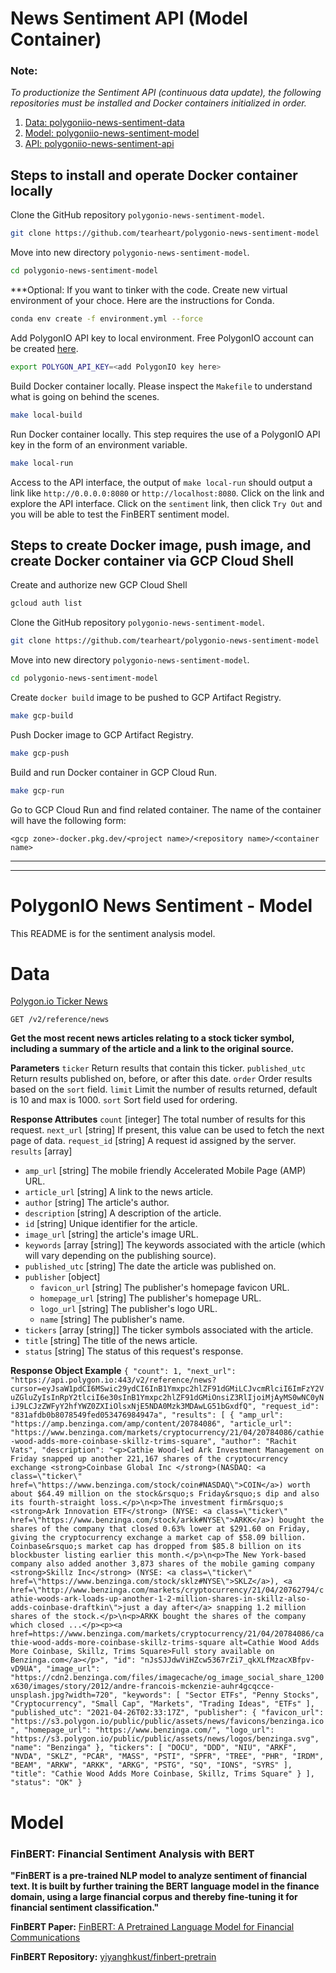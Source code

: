 # News Sentiment API (Model Container)

### Note:
*To productionize the Sentiment API (continuous data update), the following repositories must be installed and Docker containers initialized in order.*

1. [Data: polygoniio-news-sentiment-data](https://github.com/tearheart/polygonio-news-sentiment-data)
2. [Model: polygoniio-news-sentiment-model](https://github.com/tearheart/polygonio-news-sentiment-model)
3. [API: polygoniio-news-sentiment-api](https://github.com/tearheart/polygonio-news-sentiment-api)

## Steps to install and operate Docker container locally
Clone the GitHub repository `polygonio-news-sentiment-model`.
``` bash
git clone https://github.com/tearheart/polygonio-news-sentiment-model
```

Move into new directory `polygonio-news-sentiment-model`.
``` bash
cd polygonio-news-sentiment-model
```

***Optional: If you want to tinker with the code.  Create new virtual environment of your choce.  Here are the instructions for Conda.
``` bash
conda env create -f environment.yml --force
```

Add PolygonIO API key to local environment.  Free PolygonIO account can be created [here](https://polygon.io/).
``` bash
export POLYGON_API_KEY=<add PolygonIO key here>
```

Build Docker container locally.  Please inspect the `Makefile` to understand what is going on behind the scenes.
``` bash
make local-build
```

Run Docker container locally. This step requires the use of a PolygonIO API key in the form of an environment variable.
``` bash
make local-run
```

Access to the API interface, the output of `make local-run` should output a link like `http://0.0.0.0:8080` or `http://localhost:8080`.  Click on the link and explore the API interface.  Click on the `sentiment` link, then click `Try Out` and you will be able to test the FinBERT sentiment model.

## Steps to create Docker image, push image, and create Docker container via GCP Cloud Shell
Create and authorize new GCP Cloud Shell
``` bash
gcloud auth list
```

Clone the GitHub repository `polygonio-news-sentiment-model`.
``` bash
git clone https://github.com/tearheart/polygonio-news-sentiment-model
```

Move into new directory `polygonio-news-sentiment-model`.
``` bash
cd polygonio-news-sentiment-model
```

Create `docker build` image to be pushed to GCP Artifact Registry.
``` bash
make gcp-build
```

Push Docker image to GCP Artifact Registry.
``` bash
make gcp-push
```

Build and run Docker container in GCP Cloud Run.
``` bash
make gcp-run
```

Go to GCP Cloud Run and find related container.  The name of the container will have the following form: 

```<gcp zone>-docker.pkg.dev/<project name>/<repository name>/<container name>```

---
---

# PolygonIO News Sentiment - Model

This README is for the sentiment analysis model.

# Data
[Polygon.io Ticker News](https://polygon.io/docs/stocks/get_v2_reference_news)

`GET /v2/reference/news`

**Get the most recent news articles relating to a stock ticker symbol, including a summary of the article and a link to the original source.**

**Parameters**
`ticker` Return results that contain this ticker.
`published_utc` Return results published on, before, or after this date.
`order` Order results based on the `sort` field.
`limit` Limit the number of results returned, default is 10 and max is 1000.
`sort` Sort field used for ordering.

**Response Attributes**
`count` [integer] The total number of results for this request.
`next_url` [string] If present, this value can be used to fetch the next page of data.
`request_id` [string] A request id assigned by the server.
`results` [array]
- `amp_url` [string] The mobile friendly Accelerated Mobile Page (AMP) URL.
- `article_url` [string] A link to the news article.
- `author` [string] The article's author.
- `description` [string] A description of the article.
- `id` [string] Unique identifier for the article.
- `image_url` [string] the article's image URL.
- `keywords` [array [string]] The keywords associated with the article (which will vary depending on the publishing source).
- `published_utc` [string] The date the article was published on.
- `publisher` [object]
    - `favicon_url` [string] The publisher's homepage favicon URL.
    - `homepage_url` [string] The publisher's homepage URL.
    - `logo_url` [string] The publisher's logo URL.
    - `name` [string] The publisher's name.
- `tickers` [array [string]] The ticker symbols associated with the article.
- `title` [string] The title of the news article.
- `status` [string] The status of this request's response.

**Response Object Example**
`
{
 "count": 1,
 "next_url": "https://api.polygon.io:443/v2/reference/news?cursor=eyJsaW1pdCI6MSwic29ydCI6InB1Ymxpc2hlZF91dGMiLCJvcmRlciI6ImFzY2VuZGluZyIsInRpY2tlciI6e30sInB1Ymxpc2hlZF91dGMiOnsiZ3RlIjoiMjAyMS0wNC0yNiJ9LCJzZWFyY2hfYWZ0ZXIiOlsxNjE5NDA0Mzk3MDAwLG51bGxdfQ",
 "request_id": "831afdb0b8078549fed053476984947a",
 "results": [
  {
   "amp_url": "https://amp.benzinga.com/amp/content/20784086",
   "article_url": "https://www.benzinga.com/markets/cryptocurrency/21/04/20784086/cathie-wood-adds-more-coinbase-skillz-trims-square",
   "author": "Rachit Vats",
   "description": "<p>Cathie Wood-led Ark Investment Management on Friday snapped up another 221,167 shares of the cryptocurrency exchange <strong>Coinbase Global Inc </strong>(NASDAQ: <a class=\"ticker\" href=\"https://www.benzinga.com/stock/coin#NASDAQ\">COIN</a>) worth about $64.49 million on the stock&rsquo;s Friday&rsquo;s dip and also its fourth-straight loss.</p>\n<p>The investment firm&rsquo;s <strong>Ark Innovation ETF</strong> (NYSE: <a class=\"ticker\" href=\"https://www.benzinga.com/stock/arkk#NYSE\">ARKK</a>) bought the shares of the company that closed 0.63% lower at $291.60 on Friday, giving the cryptocurrency exchange a market cap of $58.09 billion. Coinbase&rsquo;s market cap has dropped from $85.8 billion on its blockbuster listing earlier this month.</p>\n<p>The New York-based company also added another 3,873 shares of the mobile gaming company <strong>Skillz Inc</strong> (NYSE: <a class=\"ticker\" href=\"https://www.benzinga.com/stock/sklz#NYSE\">SKLZ</a>), <a href=\"http://www.benzinga.com/markets/cryptocurrency/21/04/20762794/cathie-woods-ark-loads-up-another-1-2-million-shares-in-skillz-also-adds-coinbase-draftkin\">just a day after</a> snapping 1.2 million shares of the stock.</p>\n<p>ARKK bought the shares of the company which closed ...</p><p><a href=https://www.benzinga.com/markets/cryptocurrency/21/04/20784086/cathie-wood-adds-more-coinbase-skillz-trims-square alt=Cathie Wood Adds More Coinbase, Skillz, Trims Square>Full story available on Benzinga.com</a></p>",
   "id": "nJsSJJdwViHZcw5367rZi7_qkXLfMzacXBfpv-vD9UA",
   "image_url": "https://cdn2.benzinga.com/files/imagecache/og_image_social_share_1200x630/images/story/2012/andre-francois-mckenzie-auhr4gcqcce-unsplash.jpg?width=720",
   "keywords": [
    "Sector ETFs",
    "Penny Stocks",
    "Cryptocurrency",
    "Small Cap",
    "Markets",
    "Trading Ideas",
    "ETFs"
   ],
   "published_utc": "2021-04-26T02:33:17Z",
   "publisher": {
    "favicon_url": "https://s3.polygon.io/public/public/assets/news/favicons/benzinga.ico",
    "homepage_url": "https://www.benzinga.com/",
    "logo_url": "https://s3.polygon.io/public/public/assets/news/logos/benzinga.svg",
    "name": "Benzinga"
   },
   "tickers": [
    "DOCU",
    "DDD",
    "NIU",
    "ARKF",
    "NVDA",
    "SKLZ",
    "PCAR",
    "MASS",
    "PSTI",
    "SPFR",
    "TREE",
    "PHR",
    "IRDM",
    "BEAM",
    "ARKW",
    "ARKK",
    "ARKG",
    "PSTG",
    "SQ",
    "IONS",
    "SYRS"
   ],
   "title": "Cathie Wood Adds More Coinbase, Skillz, Trims Square"
  }
 ],
 "status": "OK"
}
`

# Model

### FinBERT: Financial Sentiment Analysis with BERT

**"FinBERT is a pre-trained NLP model to analyze sentiment of financial text. It is built by further training the BERT language model in the finance domain, using a large financial corpus and thereby fine-tuning it for financial sentiment classification."**

**FinBERT Paper:** [FinBERT: A Pretrained Language Model for Financial Communications](https://arxiv.org/pdf/2006.08097)

**FinBERT Repository:** [yiyanghkust/finbert-pretrain](https://huggingface.co/yiyanghkust/finbert-pretrain)
